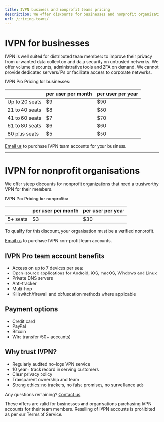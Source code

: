 ```yaml
---
title: IVPN business and nonprofit teams pricing
description: We offer discounts for businesses and nonprofit organizations that need a trustworthy VPN for their teams.
url: /pricing-teams/
---
```

# IVPN for businesses

IVPN is well suited for distributed team members to improve their privacy from unwanted data collection and data security on untrusted networks. We offer volume discounts, administrative tools and 2FA on demand. We cannot provide dedicated servers/IPs or facilitate access to corporate networks.

IVPN Pro Pricing for businesses:

<div class="price-box">
<table>
<thead>
<tr>
<th></th>
<th>per user per month</th>
<th>per user per year</th>
</tr>
</thead>
<tbody>
<tr>
<td>Up to 20 seats</td>
<td>$9</td>
<td>$90</td>
</tr>
<tr>
<td>21 to 40 seats</td>
<td>$8</td>
<td>$80</td>
</tr>
<tr>
<td>41 to 60 seats</td>
<td>$7</td>
<td>$70</td>
</tr>
<tr>
<td>61 to 80 seats</td>
<td>$6</td>
<td>$60</td>
</tr>
<tr>
<td>80 plus seats</td>
<td>$5</td>
<td>$50</td>
</tr>
</tbody>
</table>
</div>

[Email us](mailto:team-support@ivpn.net) to purchase IVPN team accounts for your business.

---

# IVPN for nonprofit organisations

We offer steep discounts for nonprofit organizations that need a trustworthy VPN for their members.

IVPN Pro Pricing for nonprofits:

<div class="price-box">
<table>
<thead>
<tr>
<th></th>
<th>per user per month</th>
<th>per user per year</th>
</tr>
</thead>
<tbody>
<tr>
<td>5+ seats</td>
<td>$3</td>
<td>$30</td>
</tr>
</tbody>
</table>
</div>

To qualify for this discount, your organisation must be a verified nonprofit.

[Email us](mailto:team-support@ivpn.net) to purchase IVPN non-profit team accounts.

## IVPN Pro team account benefits

* Access on up to 7 devices per seat
* Open-source applications for Android, iOS, macOS, Windows and Linux
* Private DNS servers
* Anti-tracker
* Multi-hop
* Killswitch/firewall and obfuscation methods where applicable

## Payment options

* Credit card
* PayPal
* Bitcoin
* Wire transfer (50+ accounts)

## Why trust IVPN?

* Regularly audited no-logs VPN service
* 10 year+ track record in serving customers
* Clear privacy policy
* Transparent ownership and team
* Strong ethics: no trackers, no false promises, no surveillance ads

Any questions remaining? [Contact us](mailto:team-support@ivpn.net).

These offers are valid for businesses and organisations purchasing IVPN accounts for their team members. Reselling of IVPN accounts is prohibited as per our Terms of Service. 
